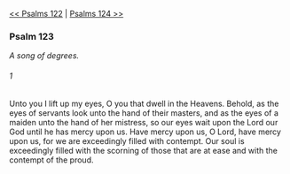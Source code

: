 [<< Psalms 122](Psalms%20122.md)  |  [Psalms 124 >>](Psalms%20124.md)

### Psalm 123

*A song of degrees.*

###### 1
Unto you I lift up my eyes, O you that dwell in the Heavens. Behold, as the eyes of servants look unto the hand of their masters, and as the eyes of a maiden unto the hand of her mistress, so our eyes wait upon the Lord our God until he has mercy upon us. Have mercy upon us, O Lord, have mercy upon us, for we are exceedingly filled with contempt. Our soul is exceedingly filled with the scorning of those that are at ease and with the contempt of the proud.